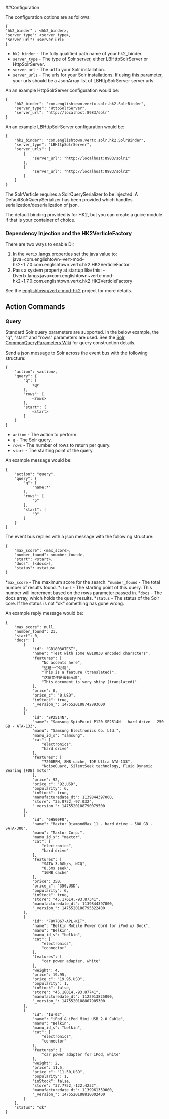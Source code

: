 ##Configuration

The configuration options are as follows:

```
{
"hk2_binder" : <hk2_binder>,
"server_type": <server_type>,
"server_url": <server_url>
}
```

* `hk2_binder` - The fully qualified path name of your hk2_binder. 
* `server_type` - The type of Solr server, either LBHttpSolrServer or HttpSolrServer.
* `server_url` - The url to your Solr installation.
* `server_urls` -  The urls for your Solr installations. If using this parameter, your urls should be a JsonArray list of LBHttpSolrServer server urls.

An an example HttpSolrServer configuration would be:

```
{
    "hk2_binder": "com.englishtown.vertx.solr.hk2.SolrBinder",
    "server_type": "HttpSolrServer",
    "server_url": "http://localhost:8983/solr"
}
```

An an example LBHttpSolrServer configuration would be:

```
{
    "hk2_binder": "com.englishtown.vertx.solr.hk2.SolrBinder",
    "server_type": "LBHttpSolrServer",
    "server_urls": [
        {
            "server_url": "http://localhost:8983/solr1"
        },
        {
            "server_url": "http://localhost:8983/solr2"
        }
    ]
}
```

The SolrVerticle requires a SolrQuerySerializer to be injected. A DefaultSolrQuerySerializer has been provided which handles serialization/deserialization of json. 

The default binding provided is for HK2, but you can create a guice module if that is your container of choice. 

### Dependency Injection and the HK2VerticleFactory

There are two ways to enable DI:

1. In the vert.x.langs.properties set the java value to: java=com.englishtown~vert-mod-hk2~1.7.0:com.englishtown.vertx.hk2.HK2VerticleFactor
2. Pass a system property at startup like this: -Dvertx.langs.java=com.englishtown~vertx-mod-hk2~1.7.0:com.englishtown.vertx.hk2.HK2VerticleFactory

See the [englishtown/vertx-mod-hk2](https://github.com/englishtown/vertx-mod-hk2) project for more details.

## Action Commands

### Query

Standard Solr query parameters are supported. In the below example, the "q", "start" and "rows" parameters are used. See the [Solr CommonQueryParameters Wiki](http://wiki.apache.org/solr/CommonQueryParameters) for query construction details. 

Send a json message to Solr across the event bus with the following structure:

```
{
    "action": <action>,
    "query": {
        "q": [
            <q>
        ],
        "rows": [
            <rows>
        ],
        "start": [
            <start>
        ]
    }
}
```
* `action` - The action to perform.
* `q` - The Solr query.
* `rows` - The number of rows to return per query.
* `start` - The starting point of the query.

An example message would be:

```
{
    "action": "query",
    "query": {
        "q": [
            "name:*"
        ],
        "rows": [
            "5"
        ],
        "start": [
            "0"
        ]
    }
}
```

The event bus replies with a json message with the following structure:

```
{
    "max_score": <max_score>,
    "number_found": <number_found>,
    "start": <start>,
    "docs": [<docs>],
    "status": <status>
}
```
*`max_score` - The maximum score for the search.
*`number_found` - The total number of results found.
*`start` - The starting point of this query. This number will increment based on the rows parameter passed in.
*`docs` - The docs array, which holds the query results.
*`status` - The status of the Solr core. If the status is not "ok" something has gone wrong.

An example reply message would be:

```
{
    "max_score": null,
    "number_found": 21,
    "start": 0,
    "docs": [
        {
            "id": "GB18030TEST",
            "name": "Test with some GB18030 encoded characters",
            "features": [
                "No accents here",
                "这是一个功能",
                "This is a feature (translated)",
                "这份文件是很有光泽",
                "This document is very shiny (translated)"
            ],
            "price": 0,
            "price_c": "0,USD",
            "inStock": true,
            "_version_": 1475520188742893600
        },
        {
            "id": "SP2514N",
            "name": "Samsung SpinPoint P120 SP2514N - hard drive - 250 GB - ATA-133",
            "manu": "Samsung Electronics Co. Ltd.",
            "manu_id_s": "samsung",
            "cat": [
                "electronics",
                "hard drive"
            ],
            "features": [
                "7200RPM, 8MB cache, IDE Ultra ATA-133",
                "NoiseGuard, SilentSeek technology, Fluid Dynamic Bearing (FDB) motor"
            ],
            "price": 92,
            "price_c": "92,USD",
            "popularity": 6,
            "inStock": true,
            "manufacturedate_dt": 1139844397000,
            "store": "35.0752,-97.032",
            "_version_": 1475520188790079500
        },
        {
            "id": "6H500F0",
            "name": "Maxtor DiamondMax 11 - hard drive - 500 GB - SATA-300",
            "manu": "Maxtor Corp.",
            "manu_id_s": "maxtor",
            "cat": [
                "electronics",
                "hard drive"
            ],
            "features": [
                "SATA 3.0Gb/s, NCQ",
                "8.5ms seek",
                "16MB cache"
            ],
            "price": 350,
            "price_c": "350,USD",
            "popularity": 6,
            "inStock": true,
            "store": "45.17614,-93.87341",
            "manufacturedate_dt": 1139844397000,
            "_version_": 1475520188795322400
        },
        {
            "id": "F8V7067-APL-KIT",
            "name": "Belkin Mobile Power Cord for iPod w/ Dock",
            "manu": "Belkin",
            "manu_id_s": "belkin",
            "cat": [
                "electronics",
                "connector"
            ],
            "features": [
                "car power adapter, white"
            ],
            "weight": 4,
            "price": 19.95,
            "price_c": "19.95,USD",
            "popularity": 1,
            "inStock": false,
            "store": "45.18014,-93.87741",
            "manufacturedate_dt": 1122913825000,
            "_version_": 1475520188807905300
        },
        {
            "id": "IW-02",
            "name": "iPod & iPod Mini USB 2.0 Cable",
            "manu": "Belkin",
            "manu_id_s": "belkin",
            "cat": [
                "electronics",
                "connector"
            ],
            "features": [
                "car power adapter for iPod, white"
            ],
            "weight": 2,
            "price": 11.5,
            "price_c": "11.50,USD",
            "popularity": 1,
            "inStock": false,
            "store": "37.7752,-122.4232",
            "manufacturedate_dt": 1139961359000,
            "_version_": 1475520188810002400
        }
    ],
    "status": "ok"
}
```
